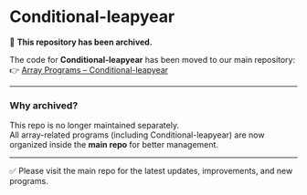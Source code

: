 # Conditional-leapyear

🚨 **This repository has been archived.**

The code for **Conditional-leapyear** has been moved to our main repository:  
👉 [Array Programs – Conditional-leapyear](https://github.com/MdAteeq09/Java_DSA_Practice/blob/main/conditionals/conditional.java)

---

### Why archived?
This repo is no longer maintained separately.  
All array-related programs (including Conditional-leapyear) are now organized inside the **main repo** for better management.

---

✅ Please visit the main repo for the latest updates, improvements, and new programs.
